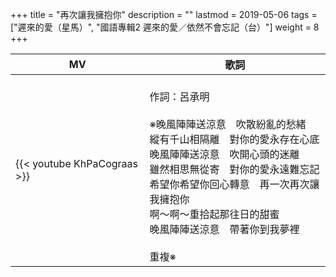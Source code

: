 +++
title = "再次讓我擁抱你"
description = ""
lastmod = 2019-05-06
tags = ["遲來的愛（星馬）", "國語專輯2 遲來的愛／依然不會忘記（台）"]
weight = 8
+++

MV  | 歌詞  
--------------|-------
{{< youtube KhPaCograas >}}|<br/>作詞：呂承明<br/><br/>※晚風陣陣送涼意　吹散紛亂的愁緒<br/>縱有千山相隔離　對你的愛永存在心底<br/>晚風陣陣送涼意　吹開心頭的迷離<br/>雖然相思無從寄　對你的愛永遠難忘記<br/>希望你希望你回心轉意　再一次再次讓我擁抱你<br/>啊～啊～重拾起那往日的甜蜜<br/>晚風陣陣送涼意　帶著你到我夢裡<br/><br/>重複※